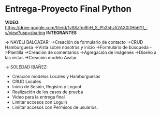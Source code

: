 # Entrega-Proyecto Final Python
**VIDEO**: https://drive.google.com/file/d/1vS8zfmRhH_S_Ph25hz52AX0DHb6Yf_-v/view?usp=sharing
**INTEGRANTES**

-> NAYELI BALCAZAR:
->Creación de formulario de contacto
->CRUD Hamburguesa
->Vista sobre nosotros y inicio
->Formulario de búsqueda
->Plantilla
->Creación de comentarios
->Agregación de imágenes 
->Diseño a las vistas
->Creación modelo Avatar

-> SOLEDAD IBAÑEZ: 
- Creación modelos Locales y Hamburguesas
- CRUD Locales
- Inicio de Sesión, Registro y Logout
- Realización de los casos de prueba
- Video para la entrega final
- Limitar accesos con Loguin
- Limitar accesos con Permisos de usuarios.

